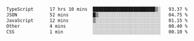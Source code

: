 <!--START_SECTION:waka-->

```txt
TypeScript      17 hrs 10 mins  ███████████████████████▒░   93.37 %
JSON            52 mins         █▒░░░░░░░░░░░░░░░░░░░░░░░   04.75 %
JavaScript      12 mins         ▒░░░░░░░░░░░░░░░░░░░░░░░░   01.15 %
Other           4 mins          ░░░░░░░░░░░░░░░░░░░░░░░░░   00.40 %
CSS             1 min           ░░░░░░░░░░░░░░░░░░░░░░░░░   00.10 %
```

<!--END_SECTION:waka-->
